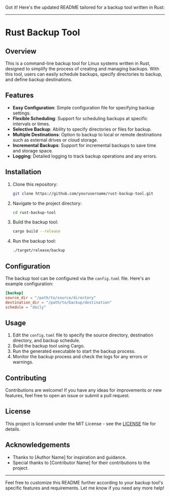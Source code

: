 Got it! Here's the updated README tailored for a backup tool written in Rust:

---

# Rust Backup Tool

## Overview
This is a command-line backup tool for Linux systems written in Rust, designed to simplify the process of creating and managing backups. With this tool, users can easily schedule backups, specify directories to backup, and define backup destinations.

## Features
- **Easy Configuration**: Simple configuration file for specifying backup settings.
- **Flexible Scheduling**: Support for scheduling backups at specific intervals or times.
- **Selective Backup**: Ability to specify directories or files for backup.
- **Multiple Destinations**: Option to backup to local or remote destinations such as external drives or cloud storage.
- **Incremental Backups**: Support for incremental backups to save time and storage space.
- **Logging**: Detailed logging to track backup operations and any errors.

## Installation
1. Clone this repository:
   ```bash
   git clone https://github.com/yourusername/rust-backup-tool.git
   ```

2. Navigate to the project directory:
   ```bash
   cd rust-backup-tool
   ```

3. Build the backup tool:
   ```bash
   cargo build --release
   ```

4. Run the backup tool:
   ```bash
   ./target/release/backup
   ```

## Configuration
The backup tool can be configured via the `config.toml` file. Here's an example configuration:
```toml
[backup]
source_dir = "/path/to/source/directory"
destination_dir = "/path/to/backup/destination"
schedule = "daily"
```

## Usage
1. Edit the `config.toml` file to specify the source directory, destination directory, and backup schedule.
2. Build the backup tool using Cargo.
3. Run the generated executable to start the backup process.
4. Monitor the backup process and check the logs for any errors or warnings.

## Contributing
Contributions are welcome! If you have any ideas for improvements or new features, feel free to open an issue or submit a pull request.

## License
This project is licensed under the MIT License - see the [LICENSE](LICENSE) file for details.

## Acknowledgements
- Thanks to [Author Name] for inspiration and guidance.
- Special thanks to [Contributor Name] for their contributions to the project.

---

Feel free to customize this README further according to your backup tool's specific features and requirements. Let me know if you need any more help!
